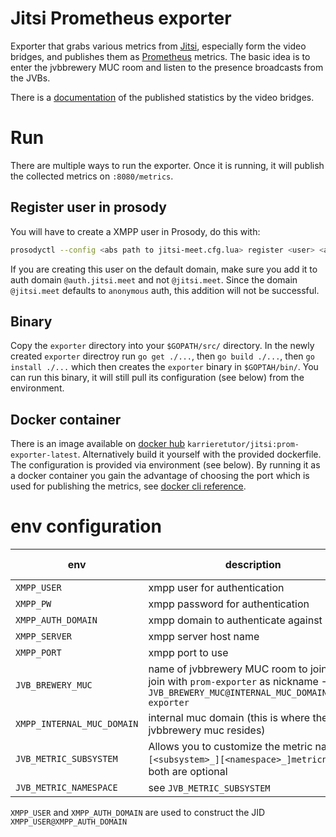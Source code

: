 # Jitsi Prometheus exporter
Exporter that grabs various metrics from [Jitsi](https://jitsi.org), especially form the video bridges, and publishes them as [Prometheus](https://prometheus.io) metrics.
The basic idea is to enter the jvbbrewery MUC room and listen to the presence broadcasts from the JVBs.

There is a [documentation](https://github.com/jitsi/jitsi-videobridge/blob/master/doc/statistics.md) of the published statistics by the video bridges.

# Run
There are multiple ways to run the exporter. Once it is running, it will publish the collected metrics on `:8080/metrics`.

## Register user in prosody
You will have to create a XMPP user in Prosody, do this with:
```bash
prosodyctl --config <abs path to jitsi-meet.cfg.lua> register <user> <auth-domain> <password>
```
If you are creating this user on the default domain, make sure you add it to auth domain `@auth.jitsi.meet` and not `@jitsi.meet`.  Since the domain `@jitsi.meet` defaults to `anonymous` auth, this addition will not be successful.

## Binary
Copy the `exporter` directory into your `$GOPATH/src/` directory. In the newly created `exporter` directroy run `go get ./...`,  then `go build ./...`,  then `go install ./...` which then creates the `exporter` binary in `$GOPTAH/bin/`. You can run this binary, it will still pull its configuration (see below) from the environment.

## Docker container
There is an image available on [docker hub](https://hub.docker.com/r/karrieretutor/jitsi) `karrieretutor/jitsi:prom-exporter-latest`. Alternatively build it yourself with the provided dockerfile. The configuration is provided via environment (see below). By running it as a docker container you gain the advantage of choosing the port which is used for publishing the metrics, see [docker cli reference](https://docs.docker.com/engine/reference/commandline/run/#publish-or-expose-port--p---expose).

# env configuration
env | description | default value
--- | --- | ---
`XMPP_USER` | xmpp user for authentication |
`XMPP_PW` | xmpp password for authentication |
`XMPP_AUTH_DOMAIN` | xmpp domain to authenticate against |
`XMPP_SERVER` | xmpp server host name | 
`XMPP_PORT` | xmpp port to use | `5222`
`JVB_BREWERY_MUC` | name of jvbbrewery MUC room to join; it will join with `prom-exporter` as nickname -> `JVB_BREWERY_MUC@INTERNAL_MUC_DOMAIN/prom-exporter` | jvbbrewery
`XMPP_INTERNAL_MUC_DOMAIN` | internal muc domain (this is where the jvbbrewery muc resides) | 
`JVB_METRIC_SUBSYSTEM` | Allows you to customize the metric names: `[<subsystem>_][<namespace>_]metricname`; both are optional |
`JVB_METRIC_NAMESPACE` | see `JVB_METRIC_SUBSYSTEM` | 

`XMPP_USER` and `XMPP_AUTH_DOMAIN` are used to construct the JID `XMPP_USER@XMPP_AUTH_DOMAIN`



